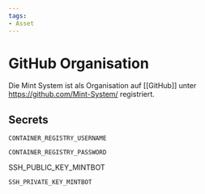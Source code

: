 ```yaml
---
tags:
- Asset
---
```


# GitHub Organisation

Die Mint System ist als Organisation auf [[GitHub]] unter <https://github.com/Mint-System/> registriert.

## Secrets

`CONTAINER_REGISTRY_USERNAME`

`CONTAINER_REGISTRY_PASSWORD`

SSH_PUBLIC_KEY_MINTBOT

`SSH_PRIVATE_KEY_MINTBOT`